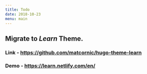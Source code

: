 ```yaml
---
title: Todo
date: 2018-10-23
menu: main
---
```

## Migrate to *Learn* Theme.

### Link - https://github.com/matcornic/hugo-theme-learn

### Demo - https://learn.netlify.com/en/  
